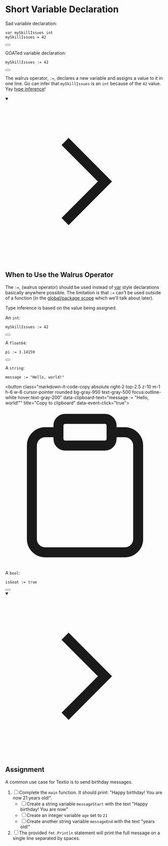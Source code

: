 <h1>Short Variable Declaration</h1>
<p>Sad variable declaration:</p>

<div style="position: relative; isolation: isolate;">
  <pre class="language-go" tabindex="0"><code class="language-go"><span class="token tag">var</span> mySkillIssues <span class="token builtin">int</span>
mySkillIssues <span class="token operator">=</span> <span class="token number">42</span>
</code></pre>

  <button class="markdown-it-code-copy absolute right-2 top-2.5 z-10 m-1 h-6 w-6 cursor-pointer rounded bg-gray-950 text-gray-500 focus:outline-white hover:text-gray-200" data-clipboard-text="var mySkillIssues int
mySkillIssues = 42" title="Copy to clipboard" data-event-click="true">
    <svg data-slot="icon" aria-hidden="true" fill="none" stroke-width="1.5" stroke="currentColor" viewBox="0 0 24 24" xmlns="http://www.w3.org/2000/svg">
      <rect width="8" height="4" x="8" y="2" rx="1" ry="1"></rect><path d="M16 4h2a2 2 0 0 1 2 2v14a2 2 0 0 1-2 2H6a2 2 0 0 1-2-2V6a2 2 0 0 1 2-2h2"></path>
  </svg>
  </button>
</div>
<p>GOATed variable declaration:</p>

<div style="position: relative; isolation: isolate;">
  <pre class="language-go" tabindex="0"><code class="language-go">mySkillIssues <span class="token operator">:=</span> <span class="token number">42</span>
</code></pre>

  <button class="markdown-it-code-copy absolute right-2 top-2.5 z-10 m-1 h-6 w-6 cursor-pointer rounded bg-gray-950 text-gray-500 focus:outline-white hover:text-gray-200" data-clipboard-text="mySkillIssues := 42" title="Copy to clipboard" data-event-click="true">
    <svg data-slot="icon" aria-hidden="true" fill="none" stroke-width="1.5" stroke="currentColor" viewBox="0 0 24 24" xmlns="http://www.w3.org/2000/svg">
      <rect width="8" height="4" x="8" y="2" rx="1" ry="1"></rect><path d="M16 4h2a2 2 0 0 1 2 2v14a2 2 0 0 1-2 2H6a2 2 0 0 1-2-2V6a2 2 0 0 1 2-2h2"></path>
  </svg>
  </button>
</div>
<p>The walrus operator, <code>:=</code>, declares a new variable and assigns a value to it in one line. Go can infer that <code>mySkillIssues</code> is an <code>int</code> because of the <code>42</code> value. Yay <a href="https://en.wikipedia.org/wiki/Type_inference" target="_blank" rel="noopener nofollow">type inference</a>!</p>
<details open="">
<summary>

<svg class="details-icon" xmlns="http://www.w3.org/2000/svg" fill="none" viewBox="0 0 24 24" stroke-width="1.5" stroke="currentColor">
  <path d="m9 18 6-6-6-6"></path>
</svg>
<h2>When to Use the Walrus Operator</h2>
</summary>
<p>The <code>:=</code>, (walrus operator) should be used instead of <a href="https://go.dev/tour/basics/9" target="_blank" rel="noopener nofollow">var</a> style declarations basically anywhere possible. The limitation is that <code>:=</code> can't be used outside of a function (in the <a href="https://dave.cheney.net/2017/06/11/go-without-package-scoped-variables" target="_blank" rel="noopener nofollow">global/package scope</a> which we'll talk about later).</p>
<p>Type inference is based on the value being assigned.</p>
<p>An <code>int</code>:</p>

<div style="position: relative; isolation: isolate;">
  <pre class="language-go" tabindex="0"><code class="language-go">mySkillIssues <span class="token operator">:=</span> <span class="token number">42</span>
</code></pre>

  <button class="markdown-it-code-copy absolute right-2 top-2.5 z-10 m-1 h-6 w-6 cursor-pointer rounded bg-gray-950 text-gray-500 focus:outline-white hover:text-gray-200" data-clipboard-text="mySkillIssues := 42" title="Copy to clipboard" data-event-click="true">
    <svg data-slot="icon" aria-hidden="true" fill="none" stroke-width="1.5" stroke="currentColor" viewBox="0 0 24 24" xmlns="http://www.w3.org/2000/svg">
      <rect width="8" height="4" x="8" y="2" rx="1" ry="1"></rect><path d="M16 4h2a2 2 0 0 1 2 2v14a2 2 0 0 1-2 2H6a2 2 0 0 1-2-2V6a2 2 0 0 1 2-2h2"></path>
  </svg>
  </button>
</div>
<p>A <code>float64</code>:</p>

<div style="position: relative; isolation: isolate;">
  <pre class="language-go" tabindex="0"><code class="language-go">pi <span class="token operator">:=</span> <span class="token number">3.14159</span>
</code></pre>

  <button class="markdown-it-code-copy absolute right-2 top-2.5 z-10 m-1 h-6 w-6 cursor-pointer rounded bg-gray-950 text-gray-500 focus:outline-white hover:text-gray-200" data-clipboard-text="pi := 3.14159" title="Copy to clipboard" data-event-click="true">
    <svg data-slot="icon" aria-hidden="true" fill="none" stroke-width="1.5" stroke="currentColor" viewBox="0 0 24 24" xmlns="http://www.w3.org/2000/svg">
      <rect width="8" height="4" x="8" y="2" rx="1" ry="1"></rect><path d="M16 4h2a2 2 0 0 1 2 2v14a2 2 0 0 1-2 2H6a2 2 0 0 1-2-2V6a2 2 0 0 1 2-2h2"></path>
  </svg>
  </button>
</div>
<p>A <code>string</code>:</p>

<div style="position: relative; isolation: isolate;">
  <pre class="language-go" tabindex="0"><code class="language-go">message <span class="token operator">:=</span> <span class="token string">"Hello, world!"</span>
</code></pre>

  <button class="markdown-it-code-copy absolute right-2 top-2.5 z-10 m-1 h-6 w-6 cursor-pointer rounded bg-gray-950 text-gray-500 focus:outline-white hover:text-gray-200" data-clipboard-text="message := "Hello, world!"" title="Copy to clipboard" data-event-click="true">
    <svg data-slot="icon" aria-hidden="true" fill="none" stroke-width="1.5" stroke="currentColor" viewBox="0 0 24 24" xmlns="http://www.w3.org/2000/svg">
      <rect width="8" height="4" x="8" y="2" rx="1" ry="1"></rect><path d="M16 4h2a2 2 0 0 1 2 2v14a2 2 0 0 1-2 2H6a2 2 0 0 1-2-2V6a2 2 0 0 1 2-2h2"></path>
  </svg>
  </button>
</div>
<p>A <code>bool</code>:</p>

<div style="position: relative; isolation: isolate;">
  <pre class="language-go" tabindex="0"><code class="language-go">isGoat <span class="token operator">:=</span> <span class="token boolean">true</span>
</code></pre>

  <button class="markdown-it-code-copy absolute right-2 top-2.5 z-10 m-1 h-6 w-6 cursor-pointer rounded bg-gray-950 text-gray-500 focus:outline-white hover:text-gray-200" data-clipboard-text="isGoat := true" title="Copy to clipboard" data-event-click="true">
    <svg data-slot="icon" aria-hidden="true" fill="none" stroke-width="1.5" stroke="currentColor" viewBox="0 0 24 24" xmlns="http://www.w3.org/2000/svg">
      <rect width="8" height="4" x="8" y="2" rx="1" ry="1"></rect><path d="M16 4h2a2 2 0 0 1 2 2v14a2 2 0 0 1-2 2H6a2 2 0 0 1-2-2V6a2 2 0 0 1 2-2h2"></path>
  </svg>
  </button>
</div>
</details>
<details open="">
<summary>

<svg class="details-icon" xmlns="http://www.w3.org/2000/svg" fill="none" viewBox="0 0 24 24" stroke-width="1.5" stroke="currentColor">
  <path d="m9 18 6-6-6-6"></path>
</svg>
<h2>Assignment</h2>
</summary>
<p>A common use case for Textio is to send birthday messages.</p>
<ol>
<li><input type="checkbox" class="markdown-checkbox" id="checkbox-0"><label class="markdown-checkbox-label" for="checkbox-0">Complete the <code>main</code> function. It should print: "Happy birthday! You are now 21 years old!".</label>
<ul>
<li><input type="checkbox" class="markdown-checkbox" id="checkbox-1"><label class="markdown-checkbox-label" for="checkbox-1">Create a string variable <code>messageStart</code> with the text "Happy birthday! You are now"</label></li>
<li><input type="checkbox" class="markdown-checkbox" id="checkbox-2"><label class="markdown-checkbox-label" for="checkbox-2">Create an integer variable <code>age</code> set to <code>21</code></label></li>
<li><input type="checkbox" class="markdown-checkbox" id="checkbox-3"><label class="markdown-checkbox-label" for="checkbox-3">Create another string variable <code>messageEnd</code> with the text "years old!"</label></li>
</ul>
</li>
<li><input type="checkbox" class="markdown-checkbox" id="checkbox-4"><label class="markdown-checkbox-label" for="checkbox-4">The provided <code>fmt.Println</code> statement will print the full message on a single line separated by spaces.</label></li>
</ol>
</details>
